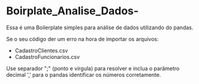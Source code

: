 # Boirplate_Analise_Dados-
Essa é uma Boilerplate simples para análise de dados utilizando do pandas.

Se o seu código der um erro na hora de importar os arquivos:
- CadastroClientes.csv
- CadastroFuncionarios.csv

Use separador ";" (ponto e vírgula) para resolver e inclua o parâmetro decimal ',' para o pandas identificar os números corretamente.

